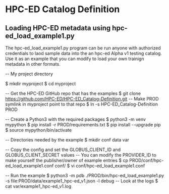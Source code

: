 # HPC-ED Catalog Definition

## Loading HPC-ED metadata using hpc-ed_load_example1.py

The hpc-ed_load_example1.py program can be run anyone with authorized credentials
to laod sample data into the an hpc-ed Alpha v1 testing catalog. Use it as an
example that you can modify to load your own trainign metadata in other formats.

-- My project directory

$ mkdir myproject
$ cd myproject

-- Get the HPC-ED GitHub repo that has the examples
$ git clone https://github.com/HPC-ED/HPC-ED_Catalog-Definition.git
-- Make PROD symlink in myproject point to that repo
$ ln -s HPC-ED_Catalog-Definition PROD

-- Create a Python3 with the required packages
$ python3 -m venv mypython
$ pip install -r PROD/requirements.txt
$ pip install --upgrade pip
$ source mypython/bin/activate

-- Directories needed by the example
$ mkdir conf data var

-- Copy the config and set the GLOBUS_CLIENT_ID and GLOBUS_CLIENT_SECRET values
-- You can modify the PROVIDER_ID to make yourself the publisher/owner of example entries
$ cp PROD/conf/hpc-ed_load_example1.conf conf/
$ vi conf/hpc-ed_load_example1.conf

-- Run the example
$ python3 -m pdb ./PROD/bin/hpc-ed_load_example1.py -s file:PROD/data/example1_hpc-ed_v1.json -l debug
-- Look at the logs
$ cat var/example1_hpc-ed_v1.log

